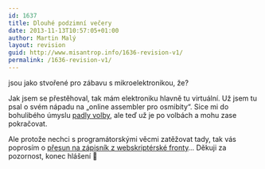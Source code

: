 ```yaml
---
id: 1637
title: Dlouhé podzimní večery
date: 2013-11-13T10:57:05+01:00
author: Martin Malý
layout: revision
guid: http://www.misantrop.info/1636-revision-v1/
permalink: /1636-revision-v1/
---
```

jsou jako stvořené pro zábavu s mikroelektronikou, že?

<!--more-->

Jak jsem se přestěhoval, tak mám elektroniku hlavně tu virtuální. Už jsem tu psal o svém nápadu na &#8222;online assembler pro osmibity&#8220;. Sice mi do bohulibého úmyslu [padly volby](http://economia.github.io/zapisky-z-fronty/), ale teď už je po volbách a mohu zase pokračovat.

Ale protože nechci s programátorskými věcmi zatěžovat tady, tak vás poprosím o [přesun na zápisník z webskriptérské fronty](http://webscript.cz/online-assembler-pro-osmibity/)&#8230; Děkuji za pozornost, konec hlášení 🙂